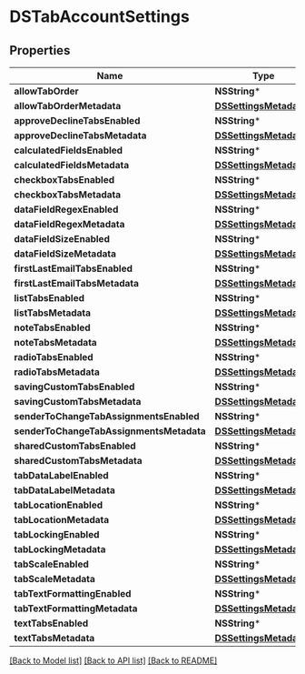 # DSTabAccountSettings

## Properties
Name | Type | Description | Notes
------------ | ------------- | ------------- | -------------
**allowTabOrder** | **NSString*** |  | [optional] 
**allowTabOrderMetadata** | [**DSSettingsMetadata***](DSSettingsMetadata.md) |  | [optional] 
**approveDeclineTabsEnabled** | **NSString*** |  | [optional] 
**approveDeclineTabsMetadata** | [**DSSettingsMetadata***](DSSettingsMetadata.md) |  | [optional] 
**calculatedFieldsEnabled** | **NSString*** |  | [optional] 
**calculatedFieldsMetadata** | [**DSSettingsMetadata***](DSSettingsMetadata.md) |  | [optional] 
**checkboxTabsEnabled** | **NSString*** |  | [optional] 
**checkboxTabsMetadata** | [**DSSettingsMetadata***](DSSettingsMetadata.md) |  | [optional] 
**dataFieldRegexEnabled** | **NSString*** |  | [optional] 
**dataFieldRegexMetadata** | [**DSSettingsMetadata***](DSSettingsMetadata.md) |  | [optional] 
**dataFieldSizeEnabled** | **NSString*** |  | [optional] 
**dataFieldSizeMetadata** | [**DSSettingsMetadata***](DSSettingsMetadata.md) |  | [optional] 
**firstLastEmailTabsEnabled** | **NSString*** |  | [optional] 
**firstLastEmailTabsMetadata** | [**DSSettingsMetadata***](DSSettingsMetadata.md) |  | [optional] 
**listTabsEnabled** | **NSString*** |  | [optional] 
**listTabsMetadata** | [**DSSettingsMetadata***](DSSettingsMetadata.md) |  | [optional] 
**noteTabsEnabled** | **NSString*** |  | [optional] 
**noteTabsMetadata** | [**DSSettingsMetadata***](DSSettingsMetadata.md) |  | [optional] 
**radioTabsEnabled** | **NSString*** |  | [optional] 
**radioTabsMetadata** | [**DSSettingsMetadata***](DSSettingsMetadata.md) |  | [optional] 
**savingCustomTabsEnabled** | **NSString*** |  | [optional] 
**savingCustomTabsMetadata** | [**DSSettingsMetadata***](DSSettingsMetadata.md) |  | [optional] 
**senderToChangeTabAssignmentsEnabled** | **NSString*** |  | [optional] 
**senderToChangeTabAssignmentsMetadata** | [**DSSettingsMetadata***](DSSettingsMetadata.md) |  | [optional] 
**sharedCustomTabsEnabled** | **NSString*** |  | [optional] 
**sharedCustomTabsMetadata** | [**DSSettingsMetadata***](DSSettingsMetadata.md) |  | [optional] 
**tabDataLabelEnabled** | **NSString*** |  | [optional] 
**tabDataLabelMetadata** | [**DSSettingsMetadata***](DSSettingsMetadata.md) |  | [optional] 
**tabLocationEnabled** | **NSString*** |  | [optional] 
**tabLocationMetadata** | [**DSSettingsMetadata***](DSSettingsMetadata.md) |  | [optional] 
**tabLockingEnabled** | **NSString*** |  | [optional] 
**tabLockingMetadata** | [**DSSettingsMetadata***](DSSettingsMetadata.md) |  | [optional] 
**tabScaleEnabled** | **NSString*** |  | [optional] 
**tabScaleMetadata** | [**DSSettingsMetadata***](DSSettingsMetadata.md) |  | [optional] 
**tabTextFormattingEnabled** | **NSString*** |  | [optional] 
**tabTextFormattingMetadata** | [**DSSettingsMetadata***](DSSettingsMetadata.md) |  | [optional] 
**textTabsEnabled** | **NSString*** |  | [optional] 
**textTabsMetadata** | [**DSSettingsMetadata***](DSSettingsMetadata.md) |  | [optional] 

[[Back to Model list]](../README.md#documentation-for-models) [[Back to API list]](../README.md#documentation-for-api-endpoints) [[Back to README]](../README.md)


